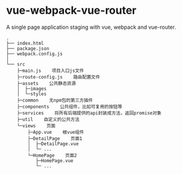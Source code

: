 # vue-webpack-vue-router
A single page application staging with vue, webpack and vue-router.

``` 
.
├── index.html
├── package.json
├── webpack.config.js
│ 
└── src
    ├─main.js    项目入口js文件
    ├─route-config.js    路由配置文件
    ├─assets    公共静态资源
    │  ├─images
    │  └─styles
    ├─common    无npm包的第三方插件
    ├─components    公共组件，比如可复用的按钮等
    ├─services    将所有后端提供的api封装成方法，返回promise对象
    ├─util    自定义的公共方法
    └─views    页面
        ├─App.vue    根vue组件
        ├─DetailPage    页面1
        │  ├─DetailPage.vue
        │  └─ ...
        └─HomePage    页面2
           ├─HomePage.vue
           └─ ...
        
```
